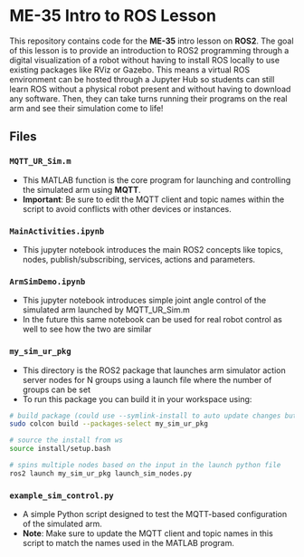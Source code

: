 # ME-35 Intro to ROS Lesson

This repository contains code for the **ME-35** intro lesson on **ROS2**. The goal of this lesson is to provide an introduction to ROS2 programming through a digital visualization of a robot without having to install ROS locally to use existing packages like RViz or Gazebo. This means a virtual ROS environment can be hosted through a Jupyter Hub so students can still learn ROS without a physical robot present and without having to download any software. Then, they can take turns running their programs on the real arm and see their simulation come to life!

## Files

### `MQTT_UR_Sim.m`
- This MATLAB function is the core program for launching and controlling the simulated arm using **MQTT**.
- **Important**: Be sure to edit the MQTT client and topic names within the script to avoid conflicts with other devices or instances.

### `MainActivities.ipynb`
- This jupyter notebook introduces the main ROS2 concepts like topics, nodes, publish/subscribing, services, actions and parameters.

### `ArmSimDemo.ipynb`
- This jupyter notebook introduces simple joint angle control of the simulated arm launched by MQTT_UR_Sim.m
- In the future this same notebook can be used for real robot control as well to see how the two are similar

### `my_sim_ur_pkg`
- This directory is the ROS2 package that launches arm simulator action server nodes for N groups using a launch file where the number of groups can be set
- To run this package you can build it in your workspace using:
```bash
# build package (could use --symlink-install to auto update changes but skipped for this)
sudo colcon build --packages-select my_sim_ur_pkg

# source the install from ws 
source install/setup.bash

# spins multiple nodes based on the input in the launch python file
ros2 launch my_sim_ur_pkg launch_sim_nodes.py
```
### `example_sim_control.py`
- A simple Python script designed to test the MQTT-based configuration of the simulated arm.
- **Note**: Make sure to update the MQTT client and topic names in this script to match the names used in the MATLAB program.
